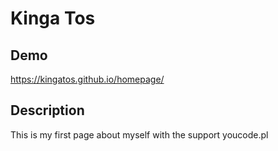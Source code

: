 # Kinga Tos

## Demo

https://kingatos.github.io/homepage/

## Description

This is my first page about myself with the support youcode.pl

